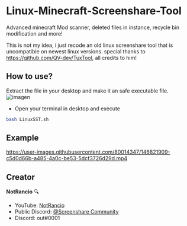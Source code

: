 # Linux-Minecraft-Screenshare-Tool
Advanced minecraft Mod scanner, deleted files in instance, recycle bin modification and more!

This is not my idea, i just recode an old linux screenshare tool that is uncompatible on newest linux versions.
special thanks to https://github.com/QV-dev/TuxTool, all credits to him!


## How to use?

Extract the file in your desktop and make it an safe executable file.
![imagen](https://user-images.githubusercontent.com/80014347/146821624-08a121e1-5b56-439f-ba57-e65b5a19ee33.png)

- Open your terminal in desktop and execute 

```sh
bash LinuxSST.sh
```

## Example

https://user-images.githubusercontent.com/80014347/146821909-c5d0d66b-a485-4a0c-be53-5dcf3726d29d.mp4

## Creator

**NotRancio** 🔍
- YouTube: [NotRancio](https://youtube.com/c/NotRancio)
- Public Discord: [@Screenshare Community](https://discord.gg/screenshare)
- Discord: out#0001




